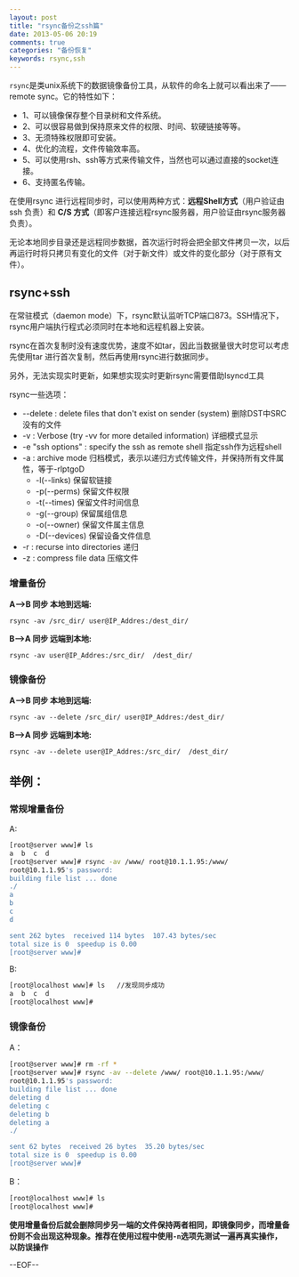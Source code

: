 ```yaml
---
layout: post
title: "rsync备份之ssh篇"
date: 2013-05-06 20:19
comments: true
categories: "备份恢复"
keywords: rsync,ssh
---
```


`rsync`是类unix系统下的数据镜像备份工具，从软件的命名上就可以看出来了——remote sync。它的特性如下：

<!--more-->

* 	1、可以镜像保存整个目录树和文件系统。
* 	2、可以很容易做到保持原来文件的权限、时间、软硬链接等等。
* 	3、无须特殊权限即可安装。
* 	4、优化的流程，文件传输效率高。
* 	5、可以使用rsh、ssh等方式来传输文件，当然也可以通过直接的socket连接。
* 	6、支持匿名传输。

在使用rsync 进行远程同步时，可以使用两种方式：__远程Shell方式__（用户验证由 ssh 负责）和 __C/S 方式__（即客户连接远程rsync服务器，用户验证由rsync服务器负责）。

无论本地同步目录还是远程同步数据，首次运行时将会把全部文件拷贝一次，以后再运行时将只拷贝有变化的文件（对于新文件）或文件的变化部分（对于原有文件）。

## rsync+ssh
在常驻模式（daemon mode）下，rsync默认监听TCP端口873。SSH情况下，rsync用户端执行程式必须同时在本地和远程机器上安装。

rsync在首次复制时没有速度优势，速度不如tar，因此当数据量很大时您可以考虑先使用tar 进行首次复制，然后再使用rsync进行数据同步。

另外，无法实现实时更新，如果想实现实时更新rsync需要借助lsyncd工具

rsync一些选项：

*	--delete : delete files that don't exist on sender (system) 	删除DST中SRC没有的文件 
*	-v : Verbose (try -vv for more detailed information)	详细模式显示
*	-e "ssh options" : specify the ssh as remote shell	指定ssh作为远程shell
*	-a : archive mode	归档模式，表示以递归方式传输文件，并保持所有文件属性，等于-rlptgoD
	*	-l(--links)	保留软链接
	*	-p(--perms)	保留文件权限
	*	-t(--times)	保留文件时间信息
	*	-g(--group)	保留属组信息
	*	-o(--owner)	保留文件属主信息
	*	-D(--devices)	保留设备文件信息
*	-r : recurse into directories 递归
*	-z : compress file data	压缩文件
	
### 增量备份
__A-->B 同步  本地到远端:__

`rsync -av /src_dir/ user@IP_Addres:/dest_dir/` 	

__B-->A 同步   远端到本地:__

`rsync -av user@IP_Addres:/src_dir/  /dest_dir/` 	

### 镜像备份
__A-->B 同步  本地到远端:__

`rsync -av --delete /src_dir/ user@IP_Addres:/dest_dir/`	

__B-->A 同步  远端到本地:__

`rsync -av --delete user@IP_Addres:/src_dir/  /dest_dir/`	

## 举例：

### 常规增量备份

A:
``` bash
[root@server www]# ls
a  b  c  d
[root@server www]# rsync -av /www/ root@10.1.1.95:/www/
root@10.1.1.95's password:
building file list ... done
./
a
b
c
d

sent 262 bytes  received 114 bytes  107.43 bytes/sec
total size is 0  speedup is 0.00
[root@server www]#
```

B:
``` bash
[root@localhost www]# ls   //发现同步成功
a  b  c  d
[root@localhost www]#
```

### 镜像备份

A：
``` bash
[root@server www]# rm -rf *
[root@server www]# rsync -av --delete /www/ root@10.1.1.95:/www/
root@10.1.1.95's password:
building file list ... done
deleting d
deleting c
deleting b
deleting a
./

sent 62 bytes  received 26 bytes  35.20 bytes/sec
total size is 0  speedup is 0.00
[root@server www]#
```

B：
``` bash
[root@localhost www]# ls   
[root@localhost www]#
```
__使用增量备份后就会删除同步另一端的文件保持两者相同，即镜像同步，而增量备份则不会出现这种现象。推荐在使用过程中使用`-n`选项先测试一遍再真实操作，以防误操作__


--EOF--